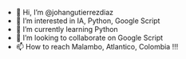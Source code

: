 - 👋 Hi, I’m @johangutierrezdiaz
- 👀 I’m interested in IA, Python, Google Script
- 🌱 I’m currently learning Python
- 💞️ I’m looking to collaborate on Google Script
- 📫 How to reach Malambo, Atlantico, Colombia !!!

<!---
johangutierrezdiaz/johangutierrezdiaz is a ✨ special ✨ repository because its `README.md` (this file) appears on your GitHub profile.
You can click the Preview link to take a look at your changes.
--->
